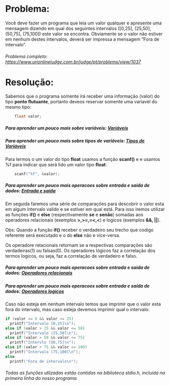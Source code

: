 # Problema:

Você deve fazer um programa que leia um valor qualquer e apresente uma mensagem dizendo em qual dos seguintes intervalos ([0,25], (25,50], (50,75], (75,100]) este valor se encontra. Obviamente se o valor não estiver em nenhum destes intervalos, deverá ser impressa a mensagem “Fora de intervalo”.

###### Problema completo: https://www.urionlinejudge.com.br/judge/pt/problems/view/1037

# Resolução:

Sabemos que o programa somente irá receber uma informação (valor) do tipo **ponto flutuante**, portanto deveos reservar somente uma variavel do mesmo tipo:

```c
    float valor;
```

##### Para aprender um pouco mais sobre variáveis: [Variáveis](http://linguagemc.com.br/variaveis-em-linguagem-c/)

##### Para aprender um pouco mais sobre tipos de variáveis: [Tipos de Variáveis](http://linguagemc.com.br/tipos-de-dados-em-c/)

Para lermos o um valor do tipo **float** usamos a função **scanf()** e e usamos %f para indicar que será lido um valor tipo **float**:

```c
    scanf("%f", &valor);
```

##### Para aprender um pouco mais operacoes sobre entrada e saida de dados: [Entrada e saída](http://linguagemc.com.br/operacoes-de-entrada-e-saida-de-dados-em-linguagem-c/)

Em seguida faremos uma série de comparações para descobrir o valor esta em algum intervalo valido e se estiver em qual está. Para isso iremos utilizar as funções **if()** e **else** (respectivamente **se** e **senão**) somadas aos operadores relacionais (exemplos **>,>=,=<,<**) e logicos (exemplos **&&, ||**).

Obs: Quando a função **if()** receber o verdadeiro seu trecho que codigo referente será executado e o do **else** não e vice-versa.

Os operadore relacionais retornam se a respectivas comparações são verdadeiras(1) ou falsas(0). Os operadores lógicos faz a correlação dos termos logicos, ou seja, faz a correlação de verdadeiro e falso.

##### Para aprender um pouco mais operacoes sobre entrada e saida de dados: [Operadores relacionais](http://linguagemc.com.br/operadores-relacionais/)

##### Para aprender um pouco mais operacoes sobre entrada e saida de dados: [Operadores logicos](http://linguagemc.com.br/operadores-logicos-em-c/)

Caso não esteja em nenhum intervalo temos que imprimir que o valor esta fora do intervalo, mas caso esteja devemos imprimir qual o intervalo:

```c
if (valor >= 0 && valor <= 25)
  printf("Intervalo [0,25]\n");
else if (valor > 25 && valor <= 50)
  printf("Intervalo (25,50]\n");
else if (valor > 50 && valor <= 75)
  printf("Intervlo (50,75]\n");
else if (valor > 75 && valor <= 100)
  printf("Intervalo (75,100]\n");
else
  printf("Fora de intervalo\n");
```

###### Todas as funções utlizadas estão contidas na biblioteca stdio.h, incluída na primeira linha do nosso programa.